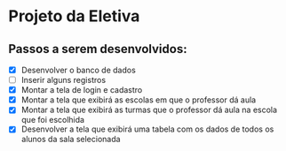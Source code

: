 # Projeto da Eletiva
## Passos a serem desenvolvidos:
- [x] Desenvolver o banco de dados
- [ ] Inserir alguns registros
- [x] Montar a tela de login e cadastro
- [x] Montar a tela que exibirá as escolas em que o professor dá aula
- [x] Montar a tela que exibirá as turmas que o professor dá aula na escola que foi escolhida
- [x] Desenvolver a tela que exibirá uma tabela com os dados de todos os alunos da sala selecionada
